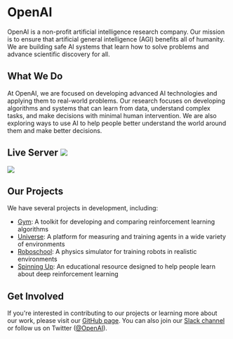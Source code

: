 # OpenAI

OpenAI is a non-profit artificial intelligence research company. Our mission is to ensure that artificial general intelligence (AGI) benefits all of humanity. We are building safe AI systems that learn how to solve problems and advance scientific discovery for all.

## What We Do

At OpenAI, we are focused on developing advanced AI technologies and applying them to real-world problems. Our research focuses on developing algorithms and systems that can learn from data, understand complex tasks, and make decisions with minimal human intervention. We are also exploring ways to use AI to help people better understand the world around them and make better decisions.

## Live Server ![](https://img.shields.io/badge/Server-Live-brightgreen)

[![](https://img.shields.io/badge/OpenAI-Live-brightgreen)](https://chat-gpt-ai.netlify.app/)

## Our Projects

We have several projects in development, including:

- [Gym](https://chat-gpt-ai.netlify.app/): A toolkit for developing and comparing reinforcement learning algorithms
- [Universe](https://chat-gpt-ai.netlify.app/): A platform for measuring and training agents in a wide variety of environments
- [Roboschool](https://chat-gpt-ai.netlify.app/): A physics simulator for training robots in realistic environments
- [Spinning Up](https://chat-gpt-ai.netlify.app/): An educational resource designed to help people learn about deep reinforcement learning

## Get Involved

If you're interested in contributing to our projects or learning more about our work, please visit our [GitHub page](https://github.com/openai). You can also join our [Slack channel](https://openaislackinvite.herokuapp.com/) or follow us on Twitter ([@OpenAI](https://twitter.com/OpenAI)).
